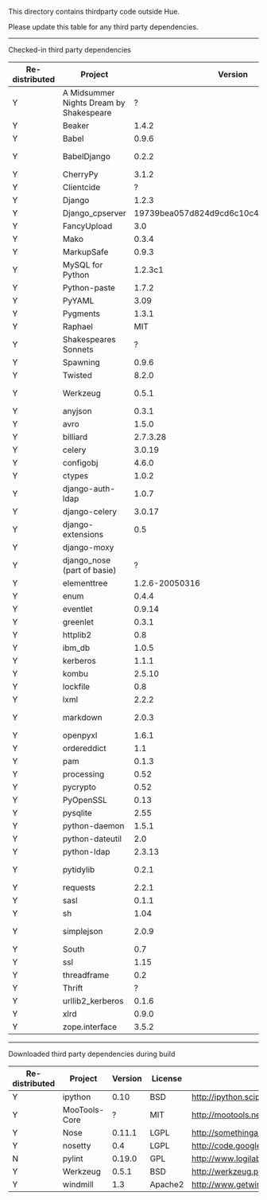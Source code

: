 This directory contains thirdparty code outside Hue.

Please update this table for any third party dependencies.

---
Checked-in third party dependencies

|Re-distributed|Project|Version|License|Source URL|
|--------------|-------|-------|-------|----------|
|Y|A Midsummer Nights Dream by Shakespeare|?|Public Domain from Gutenberg|http://www.gutenberg.org/dirs/etext98/2ws1710.txt|
|Y|Beaker|1.4.2|BSD|http://beaker.groovie.org/|
|Y|Babel|0.9.6|BSD|https://pypi.python.org/packages/source/B/Babel/Babel-0.9.6.zip|
|Y|BabelDjango|0.2.2|BSD|https://pypi.python.org/packages/source/B/BabelDjango/BabelDjango-0.2.2.tar.gz|
|Y|CherryPy|3.1.2|BSD|http://www.cherrypy.org/|
|Y|Clientcide|?|MIT|http://www.clientcide.com/js|
|Y|Django|1.2.3|BSD|http://www.djangoproject.com/download/1.2.3/tarball/|
|Y|Django_cpserver|19739bea057d824d9cd6c10c4caec622e8e1c0b9|BSD|http://github.com/lincolnloop/django-cpserver/|
|Y|FancyUpload|3.0|MIT|http://github.com/digitarald/digitarald-fancyupload/tarball/3.0|
|Y|Mako|0.3.4|MIT|http://makotemplates.org/|
|Y|MarkupSafe|0.9.3|BSD|http://pypi.python.org/pypi/MarkupSafe|
|Y|MySQL for Python|1.2.3c1|GPL or the original license based on Python 1.5.2|http://sourceforge.net/projects/mysql-python/|
|Y|Python-paste|1.7.2|MIT|http://pythonpaste.org|
|Y|PyYAML|3.09|MIT|http://pyyaml.org/wiki/PyYAML|
|Y|Pygments|1.3.1|BSD|http://pypi.python.org/pypi/Pygments|
|Y|Raphael|MIT|http://raphaeljs.com/index.html|
|Y|Shakespeares Sonnets|?|Public Domain from Gutenberg|http://www.gutenberg.org/dirs/etext97/wssnt10.txt|
|Y|Spawning|0.9.6|MIT|http://pypi.python.org/pypi/Spawning/0.9.6/|
|Y|Twisted|8.2.0|MIT|http://twistedmatrix.com/trac/|
|Y|Werkzeug|0.5.1|BSD|http://pypi.python.org/packages/source/W/Werkzeug/Werkzeug-0.5.1.zip|
|Y|anyjson|0.3.1|BSD|https://pypi.python.org/pypi/anyjson/0.3.1|
|Y|avro|1.5.0|ASL2|http://avro.apache.org/|
|Y|billiard|2.7.3.28|BSD|https://pypi.python.org/pypi/billiard/2.7.3.28/|
|Y|celery|3.0.19|BSD|https://pypi.python.org/pypi/celery/3.0.19/|
|Y|configobj|4.6.0|BSD|http://www.voidspace.org.uk/python/configobj.html|
|Y|ctypes|1.0.2|MIT|http://pypi.python.org/pypi/ctypes|
|Y|django-auth-ldap|1.0.7|BSD|http://bitbucket.org/psagers/django-auth-ldap/|
|Y|django-celery|3.0.17|BSD|https://pypi.python.org/pypi/django-celery/3.0.17/|
|Y|django-extensions|0.5|New BSD License|https://pypi.python.org/pypi/django-extensions/0.5/|
|Y|django-moxy|||https://github.com/rtyler/django-moxy|
|Y|django_nose (part of basie)|?|MIT|http://code.basieproject.org/trunk/apps/django_nose/nose_runner.py|
|Y|elementtree|1.2.6-20050316|Python(MIT)|http://effbot.org/downloads#elementtree|
|Y|enum|0.4.4|Python|http://pypi.python.org/pypi/enum/|
|Y|eventlet|0.9.14|MIT|http://pypi.python.org/pypi/eventlet/|
|Y|greenlet|0.3.1|MIT|http://pypi.python.org/pypi/greenlet/|
|Y|httplib2|0.8|MIT|https://pypi.python.org/pypi/httplib2/|
|Y|ibm_db|1.0.5|Apache License 2.0|https://pypi.python.org/pypi/ibm_db/1.0.5/|
|Y|kerberos|1.1.1|ASL2|http://pypi.python.org/pypi/kerberos|
|Y|kombu|2.5.10|New BSD License|https://pypi.python.org/pypi/kombu/2.5.10/|
|Y|lockfile|0.8|MIT|http://smontanaro.dyndns.org/python/lockfile-0.8.tar.gz|
|Y|lxml|2.2.2|BSD|http://codespeak.net/lxml/|
|Y|markdown|2.0.3|BSD|http://pypi.python.org/packages/source/M/Markdown/Markdown-2.0.3.tar.gz|
|Y|openpyxl|1.6.1|MIT/Expat|https://pypi.python.org/pypi/openpyxl/1.6.1/|
|Y|ordereddict|1.1|MIT|https://pypi.python.org/pypi/ordereddict/|
|Y|pam|0.1.3|MIT|https://pypi.python.org/pypi/pam/0.1.3/|
|Y|processing|0.52|BSD|http://developer.berlios.de/projects/pyprocessing|
|Y|pycrypto|0.52|Public domain|https://pypi.python.org/pypi/pycrypto/|
|Y|PyOpenSSL|0.13|ASL2|https://launchpad.net/pyopenssl|
|Y|pysqlite|2.55|zlib/libpng|http://oss.itsystementwicklung.de/download/pysqlite/2.5/2.5.5/|
|Y|python-daemon|1.5.1|Python|http://pypi.python.org/pypi/python-daemon/|
|Y|python-dateutil|2.0|PSF License|https://pypi.python.org/pypi/python-dateutil/2.0/|
|Y|python-ldap|2.3.13|Python|http://pypi.python.org/pypi/python-ldap/|
|Y|pytidylib|0.2.1|MIT|http://cloud.github.com/downloads/countergram/pytidylib/pytidylib-0.2.1.tar.gz|
|Y|requests|2.2.1|Apache Software License|https://pypi.python.org/pypi/requests/2.2.1/|
|Y|sasl|0.1.1|Apache|http://pypi.python.org/pypi/sasl/0.1.1|
|Y|sh|1.04|MIT|hhttps://pypi.python.org/pypi/sh/1.04/|
|Y|simplejson|2.0.9|MIT|http://pypi.python.org/packages/source/s/simplejson/simplejson-2.0.9.tar.gz|
|Y|South|0.7|Apache|http://south.aeracode.org/|
|Y|ssl|1.15|Python|http://pypi.python.org/pypi/ssl/1.15|
|Y|threadframe|0.2|Python|http://www.majid.info/mylos/stories/2004/06/10/threadframe.html|
|Y|Thrift|?|Apache|http://incubator.apache.org/thrift/download/|
|Y|urllib2_kerberos|0.1.6|ASL2|http://pypi.python.org/pypi/urllib2_kerberos|
|Y|xlrd|0.9.0|BSD|https://pypi.python.org/pypi/xlrd/0.9.0/|
|Y|zope.interface|3.5.2|ZPL(MIT-like)|http://pypi.python.org/pypi/zope.interface|

---
Downloaded third party dependencies during build

|Re-distributed|Project|Version|License|Source URL|
|--------------|-------|-------|-------|----------|
|Y|ipython|0.10|BSD|http://ipython.scipy.org/dist|
|Y|MooTools-Core|?|MIT|http://mootools.net/download|
|Y|Nose|0.11.1|LGPL|http://somethingaboutorange.com/mrl/projects/nose/0.11.1/|
|Y|nosetty|0.4|LGPL|http://code.google.com/p/nosetty/|
|N|pylint|0.19.0|GPL|http://www.logilab.org/project/pylint|
|Y|Werkzeug|0.5.1|BSD|http://werkzeug.pocoo.org/|
|Y|windmill|1.3|Apache2|http://www.getwindmill.com/|

